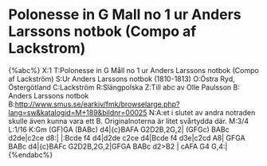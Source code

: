 # Polonesse in G Mall no 1 ur Anders Larssons notbok (Compo af Lackstrom)

{%abc%}
X:1
T:Polonesse in G Måll no 1 ur Anders Larssons notbok (Compo af Lackström)
S:Ur Anders Larssons notbok (1810-1813)
O:Östra Ryd, Östergötland
C:Lackström
R:Slängpolska
Z:Till abc av Olle Paulsson
B: Anders Larssons notbok
B:http://www.smus.se/earkiv/fmk/browselarge.php?lang=sw&katalogid=M+189&bildnr=00025
N:A:et i slutet av andra notraden skulle även kunna vara ett B. Originalnoterna är litet svårtydda där.
M:3/4
L:1/16
K:Gm
(GF)GA (BABc) d4|{c}BAFA G2D2B,2G,2| (GFGc) BABc d2de|c2ce d8:|
|:Bcde f4 d4|d2de c2ce d4|Bcde f4 d3e|c2cd A8|
GFGA BABc d4|{c}BAFc G2D2B,2G,2|GFGA BABc d2>B2 | cAFA G4 G,4:|
{%endabc%}
